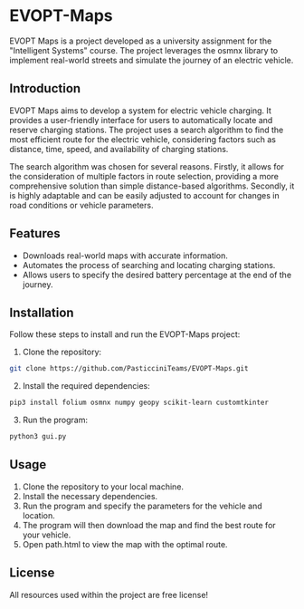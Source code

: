# EVOPT-Maps

EVOPT Maps is a project developed as a university assignment for the "Intelligent Systems" course. The project leverages the osmnx library to implement real-world streets and simulate the journey of an electric vehicle.

## Introduction

EVOPT Maps aims to develop a system for electric vehicle charging. It provides a user-friendly interface for users to automatically locate and reserve charging stations. The project uses a search algorithm to find the most efficient route for the electric vehicle, considering factors such as distance, time, speed, and availability of charging stations. 

The search algorithm was chosen for several reasons. Firstly, it allows for the consideration of multiple factors in route selection, providing a more comprehensive solution than simple distance-based algorithms. Secondly, it is highly adaptable and can be easily adjusted to account for changes in road conditions or vehicle parameters.

## Features

- Downloads real-world maps with accurate information.
- Automates the process of searching and locating charging stations.
- Allows users to specify the desired battery percentage at the end of the journey.

## Installation

Follow these steps to install and run the EVOPT-Maps project:

1. Clone the repository: 

```bash
git clone https://github.com/PasticciniTeams/EVOPT-Maps.git
```

2. Install the required dependencies: 

```bash
pip3 install folium osmnx numpy geopy scikit-learn customtkinter
```

3. Run the program: 

```bash
python3 gui.py
```

## Usage

1. Clone the repository to your local machine.
2. Install the necessary dependencies.
3. Run the program and specify the parameters for the vehicle and location.
4. The program will then download the map and find the best route for your vehicle.
5. Open path.html to view the map with the optimal route.

## License

All resources used within the project are free license!
